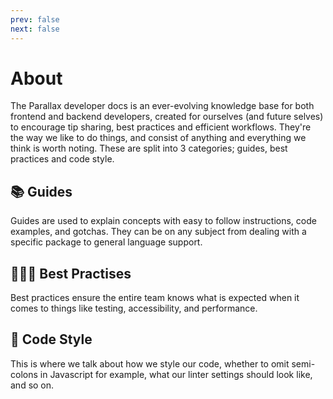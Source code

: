 ```yaml
---
prev: false
next: false
---
```


# About

The Parallax developer docs is an ever-evolving knowledge base for both frontend and backend developers, created for ourselves (and future selves) to encourage tip sharing, best practices and efficient workflows. They're the way we like to do things, and consist of anything and everything we think is worth noting. These are split into 3 categories; guides, best practices and code style.

## 📚 Guides

Guides are used to explain concepts with easy to follow instructions, code examples, and gotchas. They can be on any subject from dealing with a specific package to general language support.

## 👨🏻‍🏫 Best Practises

Best practices ensure the entire team knows what is expected when it comes to things like testing, accessibility, and performance.

## 🔏 Code Style

This is where we talk about how we style our code, whether to omit semi-colons in Javascript for example, what our linter settings should look like, and so on.
